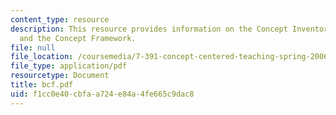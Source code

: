 ```yaml
---
content_type: resource
description: This resource provides information on the Concept Inventory, MIT BCF
  and the Concept Framework.
file: null
file_location: /coursemedia/7-391-concept-centered-teaching-spring-2006/f1cc0e40cbfaa724e84a4fe665c9dac8_bcf.pdf
file_type: application/pdf
resourcetype: Document
title: bcf.pdf
uid: f1cc0e40-cbfa-a724-e84a-4fe665c9dac8
---
```

